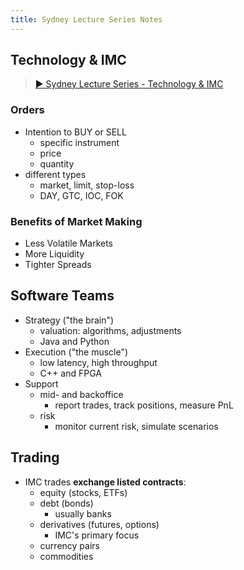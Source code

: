 ```yaml
---
title: Sydney Lecture Series Notes
---
```


## Technology & IMC
> [▶️ Sydney Lecture Series - Technology & IMC](https://www.youtube.com/watch?v=VE5B9HI24eA)

### Orders
- Intention to BUY or SELL
  - specific instrument
  - price
  - quantity
- different types
  - market, limit, stop-loss
  - DAY, GTC, IOC, FOK

### Benefits of Market Making
- Less Volatile Markets
- More Liquidity
- Tighter Spreads

## Software Teams
- Strategy ("the brain")
  - valuation: algorithms, adjustments
  - Java and Python
- Execution ("the muscle")
  - low latency, high throughput
  - C++ and FPGA
- Support
  - mid- and backoffice
    - report trades, track positions, measure PnL
  - risk
    - monitor current risk, simulate scenarios

## Trading
- IMC trades **exchange listed contracts**:
  - equity (stocks, ETFs)
  - debt (bonds)
    - usually banks
  - derivatives (futures, options)
    - IMC's primary focus
  - currency pairs
  - commodities